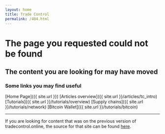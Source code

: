 ```yaml
---
layout: home
title: Trade Control
permalink: /404.html
---
```

# The page you requested could not be found

## The content you are looking for may have moved

### Some links you may find useful

[Home Page]({{ site.url }})
[Articles overview]({{ site.url }}/articles/tc_intro)
[Tutorials]({{ site.url }}/tutorials/overview)
[Supply chains]({{ site.url }}/tutorials/network)
[Bitcoin Wallet]({{ site.url }}/tutorials/bitcoin)

* * * 

If you are looking for content that was on the previous version of tradecontrol.online, the source for that site can be found [here](https://github.com/tradecontrol/tradecontrol.github.io).
